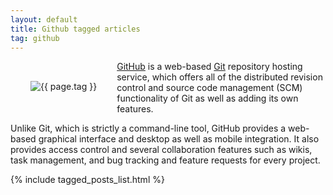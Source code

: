 ```yaml
---
layout: default
title: Github tagged articles
tag: github
---
```


<div style="float: left; margin: 2.0rem;">
	<img src="/public/images/{{ page.tag }}.png" style="max-width: 10rem;" alt="{{ page.tag }}" />
</div>

[GitHub](https://github.com/) is a web-based [Git](/tag/git) repository hosting service, which offers all of the distributed revision control and source code management (SCM) functionality of Git as well as adding its own features. 

Unlike Git, which is strictly a command-line tool, GitHub provides a web-based graphical interface and desktop as well as mobile integration. It also provides access control and several collaboration features such as wikis, task management, and bug tracking and feature requests for every project.


{% include tagged_posts_list.html %}


